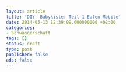 ```yaml
---
layout: article
title: 'DIY  Babykiste: Teil 1 Eulen-Mobile'
date: 2014-05-13 12:39:09.000000000 +02:00
categories:
- Schwangerschaft
tags: []
status: draft
type: post
published: false
ads: false
---
```

